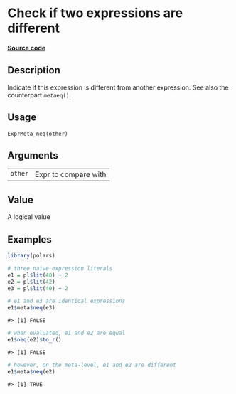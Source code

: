 

# Check if two expressions are different

[**Source code**](https://github.com/pola-rs/r-polars/tree/main/R/expr__meta.R#L48)

## Description

Indicate if this expression is different from another expression. See
also the counterpart <code>$meta$eq()</code>.

## Usage

<pre><code class='language-R'>ExprMeta_neq(other)
</code></pre>

## Arguments

<table>
<tr>
<td style="white-space: nowrap; font-family: monospace; vertical-align: top">
<code id="other">other</code>
</td>
<td>
Expr to compare with
</td>
</tr>
</table>

## Value

A logical value

## Examples

``` r
library(polars)

# three naive expression literals
e1 = pl$lit(40) + 2
e2 = pl$lit(42)
e3 = pl$lit(40) + 2

# e1 and e3 are identical expressions
e1$meta$neq(e3)
```

    #> [1] FALSE

``` r
# when evaluated, e1 and e2 are equal
e1$neq(e2)$to_r()
```

    #> [1] FALSE

``` r
# however, on the meta-level, e1 and e2 are different
e1$meta$neq(e2)
```

    #> [1] TRUE
